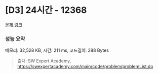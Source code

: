 # [D3] 24시간 - 12368 

[문제 링크](https://swexpertacademy.com/main/code/problem/problemDetail.do?contestProbId=AXsEBlLqedsDFARX) 

### 성능 요약

메모리: 32,528 KB, 시간: 211 ms, 코드길이: 288 Bytes



> 출처: SW Expert Academy, https://swexpertacademy.com/main/code/problem/problemList.do